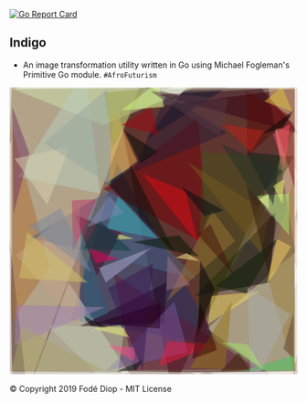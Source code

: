 [![Go Report Card](https://goreportcard.com/badge/github.com/diop/indigo)](https://goreportcard.com/report/github.com/diop/indigo)

## Indigo
* An image transformation utility written in Go using Michael Fogleman's Primitive Go module. `#AfroFuturism`

![Afro Futurism](images/out/out.png)

© Copyright 2019 Fodé Diop - MIT License



